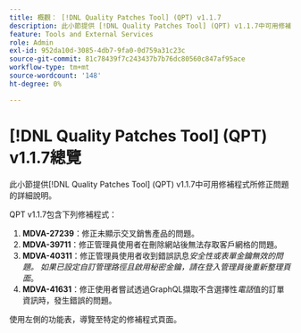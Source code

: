 ```yaml
---
title: 概觀： [!DNL Quality Patches Tool] (QPT) v1.1.7
description: 此小節提供 [!DNL Quality Patches Tool] (QPT) v1.1.7中可用修補程式所修正問題的詳細說明。
feature: Tools and External Services
role: Admin
exl-id: 952da10d-3085-4db7-9fa0-0d759a31c23c
source-git-commit: 81c78439f7c243437b7b76dc80560c847af95ace
workflow-type: tm+mt
source-wordcount: '148'
ht-degree: 0%

---
```


# [!DNL Quality Patches Tool] (QPT) v1.1.7總覽

此小節提供[!DNL Quality Patches Tool] (QPT) v1.1.7中可用修補程式所修正問題的詳細說明。

QPT v1.1.7包含下列修補程式：

1. **MDVA-27239**：修正未顯示交叉銷售產品的問題。
1. **MDVA-39711**：修正管理員使用者在刪除網站後無法存取客戶網格的問題。
1. **MDVA-40311**：修正管理員使用者收到錯誤訊息&#x200B;*安全性或表單金鑰無效的問題。 如果已設定自訂管理路徑且啟用秘密金鑰，請在登入管理員後重新整理頁面*。
1. **MDVA-41631**：修正使用者嘗試透過GraphQL擷取不含選擇性&#x200B;*電話*&#x200B;值的訂單資訊時，發生錯誤的問題。


使用左側的功能表，導覽至特定的修補程式頁面。
